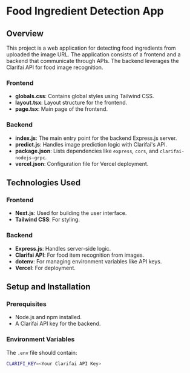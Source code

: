 # Food Ingredient Detection App

## Overview

This project is a web application for detecting food ingredients from uploaded the image URL. The application consists of a frontend and a backend that communicate through APIs. The backend leverages the Clarifai API for food image recognition.


### Frontend
- **globals.css**: Contains global styles using Tailwind CSS.
- **layout.tsx**: Layout structure for the frontend.
- **page.tsx**: Main page of the frontend.

### Backend
- **index.js**: The main entry point for the backend Express.js server.
- **predict.js**: Handles image prediction logic with Clarifai's API.
- **package.json**: Lists dependencies like `express`, `cors`, and `clarifai-nodejs-grpc`.
- **vercel.json**: Configuration file for Vercel deployment.

## Technologies Used

### Frontend
- **Next.js**: Used for building the user interface.
- **Tailwind CSS**: For styling.

### Backend
- **Express.js**: Handles server-side logic.
- **Clarifai API**: For food item recognition from images.
- **dotenv**: For managing environment variables like API keys.
- **Vercel**: For deployment.

## Setup and Installation

### Prerequisites
- Node.js and npm installed.
- A Clarifai API key for the backend.

### Environment Variables
The `.env` file should contain:
```bash
CLARIFI_KEY=<Your Clarifai API Key>

